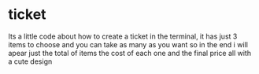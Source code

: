 # ticket
Its a little code about how to create a ticket in the terminal, it has just 3 items to choose and you can take as many as you want so in the end i will apear just the total of items the cost of each one and the final price all with a cute design
